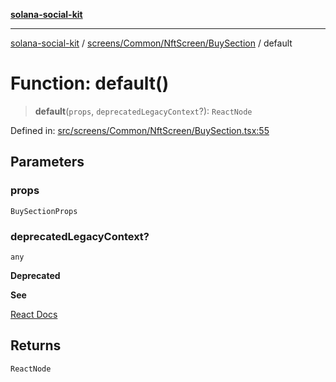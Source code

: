 [**solana-social-kit**](../../../../../README.md)

***

[solana-social-kit](../../../../../README.md) / [screens/Common/NftScreen/BuySection](../README.md) / default

# Function: default()

> **default**(`props`, `deprecatedLegacyContext`?): `ReactNode`

Defined in: [src/screens/Common/NftScreen/BuySection.tsx:55](https://github.com/SendArcade/solana-social-starter/blob/98f94bb63d3814df24512365f6ae706d273e698f/src/screens/Common/NftScreen/BuySection.tsx#L55)

## Parameters

### props

`BuySectionProps`

### deprecatedLegacyContext?

`any`

**Deprecated**

**See**

[React Docs](https://legacy.reactjs.org/docs/legacy-context.html#referencing-context-in-lifecycle-methods)

## Returns

`ReactNode`
